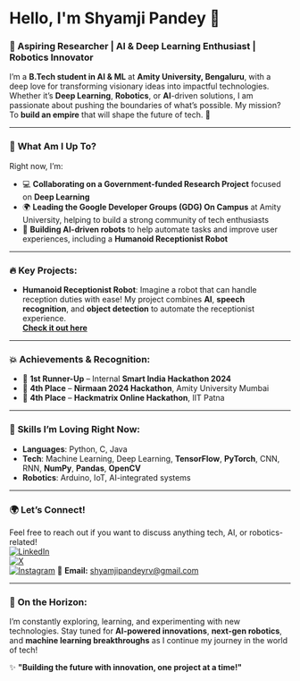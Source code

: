 # Hello, I'm **Shyamji Pandey** 👋  
### 🚀 Aspiring Researcher | AI & Deep Learning Enthusiast | Robotics Innovator  

I’m a **B.Tech student in AI & ML** at **Amity University, Bengaluru**, with a deep love for transforming visionary ideas into impactful technologies. Whether it’s **Deep Learning**, **Robotics**, or **AI**-driven solutions, I am passionate about pushing the boundaries of what’s possible. My mission? To **build an empire** that will shape the future of tech. 🚀

---

### 🌱 **What Am I Up To?**  
Right now, I’m:  
- 💻 **Collaborating on a Government-funded Research Project** focused on **Deep Learning**
- 🌍 **Leading the Google Developer Groups (GDG) On Campus** at Amity University, helping to build a strong community of tech enthusiasts  
- 🤖 **Building AI-driven robots** to help automate tasks and improve user experiences, including a **Humanoid Receptionist Robot**  

---

### 🔥 **Key Projects:**  
- **Humanoid Receptionist Robot**: Imagine a robot that can handle reception duties with ease! My project combines **AI**, **speech recognition**, and **object detection** to automate the receptionist experience.  
  [**Check it out here**](https://www.linkedin.com/posts/shyamji-pandey_amityuniversity-iitpatna-hackingly-activity-7212805705211265024-kElM?utm_source=share&utm_medium=member_desktop)

---

### 💥 **Achievements & Recognition:**  
- 🥈 **1st Runner-Up** – Internal **Smart India Hackathon 2024**  
- 🏅 **4th Place** – **Nirmaan 2024 Hackathon**, Amity University Mumbai  
- 🏅 **4th Place** – **Hackmatrix Online Hackathon**, IIT Patna  

---

### 🧠 **Skills I’m Loving Right Now:**  
- **Languages**: Python, C, Java  
- **Tech**: Machine Learning, Deep Learning, **TensorFlow**, **PyTorch**, CNN, RNN, **NumPy**, **Pandas**, **OpenCV**  
- **Robotics**: Arduino, IoT, AI-integrated systems  

---

### 🌍 **Let’s Connect!**  
Feel free to reach out if you want to discuss anything tech, AI, or robotics-related!  
[![LinkedIn](https://img.shields.io/badge/-LinkedIn-0077B5?style=flat&logo=linkedin&logoColor=white)](https://linkedin.com/in/shyamji-pandey)  
[![X](https://img.shields.io/badge/-X-1DA1F2?style=flat&logo=x&logoColor=white)](https://x.com/Shyam25351)  
[![Instagram](https://img.shields.io/badge/-Instagram-E4405F?style=flat&logo=instagram&logoColor=white)](https://www.instagram.com/shyam_211_/)
📧 **Email:** shyamjipandeyrv@gmail.com  

---

### 🔮 **On the Horizon:**  
I’m constantly exploring, learning, and experimenting with new technologies. Stay tuned for **AI-powered innovations**, **next-gen robotics**, and **machine learning breakthroughs** as I continue my journey in the world of tech!  

✨ **"Building the future with innovation, one project at a time!"**  
<!---
ShyamRV/ShyamRV is a ✨ special ✨ repository because its `README.md` (this file) appears on your GitHub profile.
You can click the Preview link to take a look at your changes.
--->
